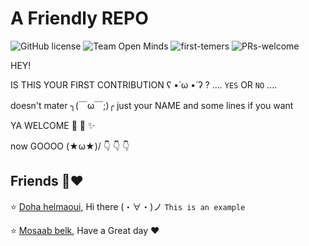 # A Friendly REPO

![GitHub license](https://img.shields.io/github/license/Ayahelmaoui/5pp.svg)
![Team Open Minds](https://img.shields.io/badge/Members%20of-Team%20Open%20Minds-blue.svg?color=0099CC)
![first-temers](https://img.shields.io/badge/first--timers-friendly-hotpink)
![PRs-welcome](https://img.shields.io/badge/Pull%20Requests-Welcome-success)


HEY! 

IS THIS YOUR FIRST CONTRIBUTION ʕ •̀ ω •́ ʔ ? ....  ``YES`` OR ``NO`` ....

doesn't mater ╮(￣ω￣;)╭ just your NAME and some lines if you want

YA WELCOME  :hatched_chick: :cherries: :sparkles:  

now GOOOO \(★ω★)/  :point_down: :point_down: :point_down: 




## Friends :busts_in_silhouette::heart: 

:star: [Doha helmaoui](https://github.com/Doha-Helmaoui), Hi  there	(・∀・)ノ ``This is an example``

:star: [Mosaab belk](https://github.com/mosaab001), Have a Great day ❤️
